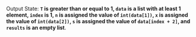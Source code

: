 Output State: **`T` is greater than or equal to 1, `data` is a list with at least 1 element, `index` is 1, `n` is assigned the value of `int(data[1])`, `x` is assigned the value of `int(data[2])`, `s` is assigned the value of `data[index + 2]`, and `results` is an empty list**.